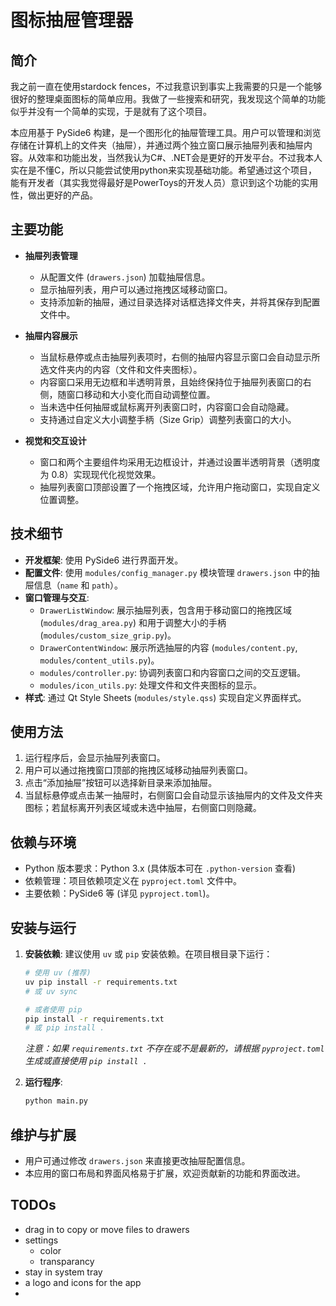 # 图标抽屉管理器

## 简介

我之前一直在使用stardock fences，不过我意识到事实上我需要的只是一个能够很好的整理桌面图标的简单应用。我做了一些搜索和研究，我发现这个简单的功能似乎并没有一个简单的实现，于是就有了这个项目。

本应用基于 PySide6 构建，是一个图形化的抽屉管理工具。用户可以管理和浏览存储在计算机上的文件夹（抽屉），并通过两个独立窗口展示抽屉列表和抽屉内容。从效率和功能出发，当然我认为C#、.NET会是更好的开发平台。不过我本人实在是不懂C，所以只能尝试使用python来实现基础功能。希望通过这个项目，能有开发者（其实我觉得最好是PowerToys的开发人员）意识到这个功能的实用性，做出更好的产品。

## 主要功能
- **抽屉列表管理**
  - 从配置文件 (`drawers.json`) 加载抽屉信息。
  - 显示抽屉列表，用户可以通过拖拽区域移动窗口。
  - 支持添加新的抽屉，通过目录选择对话框选择文件夹，并将其保存到配置文件中。
  
- **抽屉内容展示**
  - 当鼠标悬停或点击抽屉列表项时，右侧的抽屉内容显示窗口会自动显示所选文件夹内的内容（文件和文件夹图标）。
  - 内容窗口采用无边框和半透明背景，且始终保持位于抽屉列表窗口的右侧，随窗口移动和大小变化而自动调整位置。
  - 当未选中任何抽屉或鼠标离开列表窗口时，内容窗口会自动隐藏。
  - 支持通过自定义大小调整手柄（Size Grip）调整列表窗口的大小。

- **视觉和交互设计**
  - 窗口和两个主要组件均采用无边框设计，并通过设置半透明背景（透明度为 0.8）实现现代化视觉效果。
  - 抽屉列表窗口顶部设置了一个拖拽区域，允许用户拖动窗口，实现自定义位置调整。

## 技术细节
- **开发框架**: 使用 PySide6 进行界面开发。
- **配置文件**: 使用 `modules/config_manager.py` 模块管理 `drawers.json` 中的抽屉信息（`name` 和 `path`）。
- **窗口管理与交互**: 
  - `DrawerListWindow`: 展示抽屉列表，包含用于移动窗口的拖拽区域 (`modules/drag_area.py`) 和用于调整大小的手柄 (`modules/custom_size_grip.py`)。
  - `DrawerContentWindow`: 展示所选抽屉的内容 (`modules/content.py`, `modules/content_utils.py`)。
  - `modules/controller.py`: 协调列表窗口和内容窗口之间的交互逻辑。
  - `modules/icon_utils.py`: 处理文件和文件夹图标的显示。
- **样式**: 通过 Qt Style Sheets (`modules/style.qss`) 实现自定义界面样式。

## 使用方法
1. 运行程序后，会显示抽屉列表窗口。
2. 用户可以通过拖拽窗口顶部的拖拽区域移动抽屉列表窗口。
3. 点击“添加抽屉”按钮可以选择新目录来添加抽屉。
4. 当鼠标悬停或点击某一抽屉时，右侧窗口会自动显示该抽屉内的文件及文件夹图标；若鼠标离开列表区域或未选中抽屉，右侧窗口则隐藏。

## 依赖与环境
- Python 版本要求：Python 3.x (具体版本可在 `.python-version` 查看)
- 依赖管理：项目依赖项定义在 `pyproject.toml` 文件中。
- 主要依赖：PySide6 等 (详见 `pyproject.toml`)。

## 安装与运行
1.  **安装依赖**: 建议使用 `uv` 或 `pip` 安装依赖。在项目根目录下运行：
    ```bash
    # 使用 uv (推荐)
    uv pip install -r requirements.txt 
    # 或 uv sync

    # 或者使用 pip
    pip install -r requirements.txt
    # 或 pip install . 
    ```
    *注意：如果 `requirements.txt` 不存在或不是最新的，请根据 `pyproject.toml` 生成或直接使用 `pip install .`*

2.  **运行程序**:
    ```bash
    python main.py
    ```

## 维护与扩展
- 用户可通过修改 `drawers.json` 来直接更改抽屉配置信息。
- 本应用的窗口布局和界面风格易于扩展，欢迎贡献新的功能和界面改进。


## TODOs
- drag in to copy or move files to drawers
- settings
  - color
  - transparancy
- stay in system tray
- a logo and icons for the app
- 